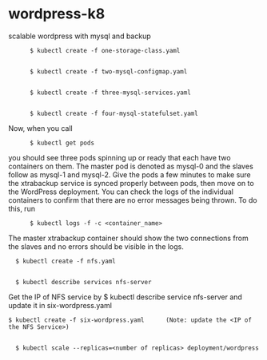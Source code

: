 # wordpress-k8
scalable wordpress with mysql and backup



          $ kubectl create -f one-storage-class.yaml
          
          
          $ kubectl create -f two-mysql-configmap.yaml
          
          
          $ kubectl create -f three-mysql-services.yaml
          
          
          $ kubectl create -f four-mysql-statefulset.yaml
          
          
 Now, when you call
          
          $ kubectl get pods
          
 you should see three pods spinning up or ready that each have two containers on them. The master pod is denoted as mysql-0 and the slaves follow as mysql-1 and mysql-2. Give the pods a few minutes to make sure the xtrabackup service is synced properly between pods, then move on to the WordPress deployment. You can check the logs of the individual containers to confirm that there are no error messages being thrown. To do this, run 
          
          $ kubectl logs -f -c <container_name> 
          
The master xtrabackup container should show the two connections from the slaves and no errors should be visible in the logs.


      $ kubectl create -f nfs.yaml
      
      
      $ kubectl describe services nfs-server
      
      
   Get the IP of NFS service by $ kubectl describe service nfs-server and update it in six-wordpress.yaml
    
    
    $ kubectl create -f six-wordpress.yaml      (Note: update the <IP of the NFS Service>)
      
      
      $ kubectl scale --replicas=<number of replicas> deployment/wordpress
      
      

